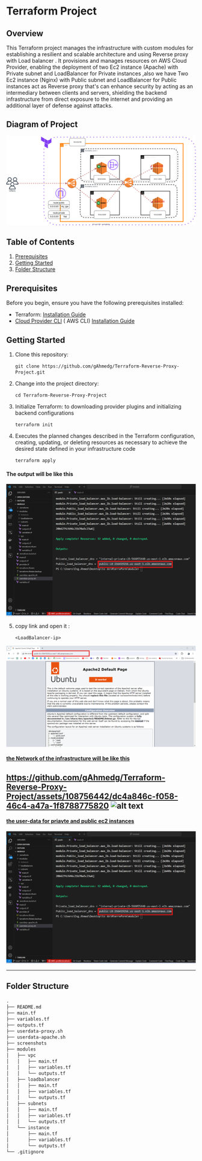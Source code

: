 # Terraform Project 

## Overview

This Terraform project manages the infrastructure with custom modules for establishing a resilient and scalable architecture  and using  Reverse proxy with Load balancer . It provisions and manages resources on AWS Cloud Provider, enabling the deployment of two Ec2 instance (Apache)  with Private subnet and LoadBalancer for Private instances ,also we have Two Ec2 instance (Nginx)  with Public subnet and LoadBalancer for Public instances act as Reverse proxy that's can  enhance security by acting as an intermediary between clients and servers, shielding the backend infrastructure from direct exposure to the internet and providing an additional layer of defense against attacks.

## Diagram of Project
![alt text](<screenshots/terraform.drawio.svg>)


## Table of Contents

1. [Prerequisites](#prerequisites)
2. [Getting Started](#getting-started)
3. [Folder Structure](#folder-structure)


## Prerequisites

Before you begin, ensure you have the following prerequisites installed:

- Terraform: [Installation Guide](https://learn.hashicorp.com/tutorials/terraform/install-cli)
- [Cloud Provider CLI](#) ( AWS CLI) [Installation Guide](https://docs.aws.amazon.com/cli/latest/userguide/getting-started-install.html)

## Getting Started

1. Clone this repository:

   ```
   git clone https://github.com/gAhmedg/Terraform-Reverse-Proxy-Project.git
   ```

2. Change into the project directory:
    ```
    cd Terraform-Reverse-Proxy-Project
    ```

3. Initialize Terraform: to downloading provider plugins and initializing backend configurations
    ```
    terraform init
    ```
4. Executes the planned changes described in the Terraform configuration, creating, updating, or deleting resources as necessary to achieve the desired state defined in your infrastructure code
    ```
    terraform apply
    ```
#### The output will be like this 
![alt text](<screenshots/visual studio lb dns.png>)


5. copy link and open it :

    ```
    <LoadBalancer-ip>
    ```
    
![alt text](<screenshots/Screenshot 2024-05-04 200251.png>)


#### <u> the Network of the infrastructure will be like this </u>
https://github.com/gAhmedg/Terraform-Reverse-Proxy-Project/assets/108756442/dc4a846c-f058-46c4-a47a-1f8788775820
![alt text](<screenshots/video>)
---
#### <u> the user-data for priavte and public ec2 instances  </u>





![alt text](<screenshots/visual studio lb dns.png>)

---
## Folder Structure
```
.
├── README.md
├── main.tf
├── variables.tf
├── outputs.tf
├── userdata-proxy.sh
├── userdata-apache.sh
├── screenshots
├── modules
│   ├── vpc
│   │   ├── main.tf
│   │   ├── variables.tf
│   │   └── outputs.tf
│   ├── loadbalancer
│   │   ├── main.tf
│   │   ├── variables.tf
│   │   └── outputs.tf
│   ├── subnets
│   │   ├── main.tf
│   │   ├── variables.tf
│   │   └── outputs.tf
│   └── instance
│       ├── main.tf
│       ├── variables.tf
│       └── outputs.tf
└── .gitignore
```
 
